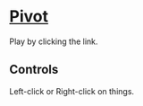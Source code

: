# [Pivot](http://ld26.blakeisrael.com/)

Play by clicking the link.

## Controls

Left-click or Right-click on things.